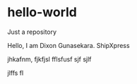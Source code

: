 hello-world
===========

Just a repository

Hello, I am Dixon Gunasekara.
ShipXpress

jhkafnm,  fjkfjsl fflsfusf sjf sjlf

jlffs fl

